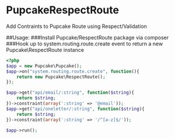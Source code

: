 PupcakeRespectRoute
===================

Add Contraints to Pupcake Route using Respect/Validation

##Usage:
###Install Pupcake/RespectRoute package via composer
###Hook up to system.routing.route.create event to return a new Pupcake\RespectRoute instance
```php
<?php
$app = new Pupcake\Pupcake();
$app->on("system.routing.route.create", function(){
    return new Pupcake\RespectRoute();
});

$app->get("api/email/:string", function($string){
    return $string;
})->constraint(array(':string' => '@email'));
$app->get("api/oneletter/:string", function($string){
    return $string;
})->constraint(array(':string' => '/^[a-z]$/'));

$app->run();
```
